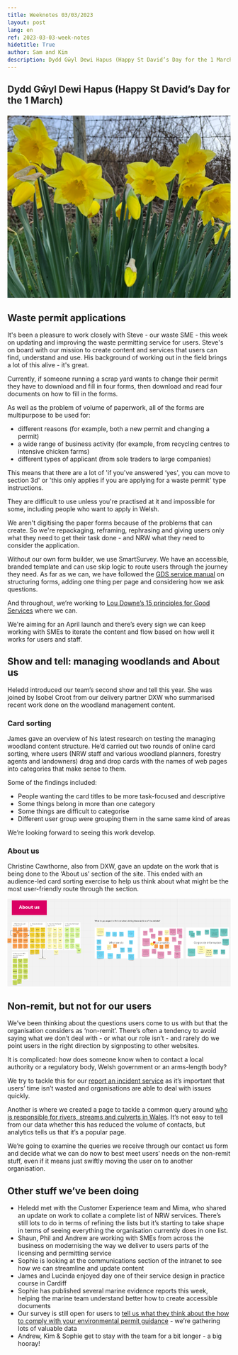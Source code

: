 ```yaml
---
title: Weeknotes 03/03/2023
layout: post
lang: en
ref: 2023-03-03-week-notes
hidetitle: True
author: Sam and Kim
description: Dydd Gŵyl Dewi Hapus (Happy St David’s Day for the 1 March) 
---
```

## Dydd Gŵyl Dewi Hapus (Happy St David’s Day for the 1 March) 

![alt text](https://github.com/nrw-digital/week-notes/blob/e9fa5cd564625acb87765f7e2127d024392d4ed4/images/daffodils.PNG?raw=true)

## Waste permit applications

It's been a pleasure to work closely with Steve - our waste SME - this week on updating and improving the waste permitting service for users. Steve's on board with our mission to create content and services that users can find, understand and use. His background of working out in the field brings a lot of this alive - it's great.

Currently, if someone running a scrap yard wants to change their permit they have to download and fill in four forms, then download and read four documents on how to fill in the forms. 

As well as the problem of volume of paperwork, all of the forms are multipurpose to be used for:
* different reasons (for example, both a new permit and changing a permit) 
* a wide range of business activity (for example, from recycling centres to intensive chicken farms)
* different types of applicant (from sole traders to large companies)

This means that there are a lot of 'if you've answered ‘yes', you can move to section 3d' or 'this only applies if you are applying for a waste permit' type instructions. 

They are difficult to use unless you're practised at it and impossible for some, including people who want to apply in Welsh.

We aren't digitising the paper forms because of the problems that can create. So we're repackaging, reframing, rephrasing and giving users only what they need to get their task done - and NRW what they need to consider the application.

Without our own form builder, we use SmartSurvey. We have an accessible, branded  template and can use skip logic to route users through the journey they need. As far as we can, we have followed the [GDS service manual](https://www.gov.uk/service-manual/design/form-structure) on structuring forms, adding one thing per page and considering how we ask questions. 

And throughout, we’re working to [Lou Downe’s 15 principles for Good Services](https://good.services/15-principles-of-good-service-design) where we can.

We're aiming for an April launch and there’s every sign we can keep working with SMEs to iterate the content and flow based on how well it works for users and staff.

## Show and tell: managing woodlands and About us

Heledd introduced our team’s second show and tell this year. She was joined by Isobel Croot from our delivery partner DXW who summarised recent work done on the woodland management content.

### Card sorting

James gave an overview of his latest research on testing the managing woodland content structure. He’d carried out two rounds of online card sorting, where users (NRW staff and various woodland planners, forestry agents and landowners) drag and drop cards with the names of web pages into categories that make sense to them. 

Some of the findings included:

* People wanting the card titles to be more task-focused and descriptive
* Some things belong in more than one category
* Some things are difficult to categorise
* Different user group were grouping them in the same same kind of areas

We’re looking forward to seeing this work develop.


### About us

Christine Cawthorne, also from DXW, gave an update on the work that is being done to the ‘About us’ section of the site. This ended with an audience-led card sorting exercise to help us think about what might be the most user-friendly route through the section.  

![alt text](https://github.com/nrw-digital/week-notes/blob/e9fa5cd564625acb87765f7e2127d024392d4ed4/images/About%20us.PNG?raw=true)


## Non-remit, but not for our users

We’ve been thinking about the questions users come to us with but that the organisation considers as ‘non-remit’. There’s often a tendency to avoid saying what we don’t deal with - or what our role isn’t - and rarely do we point users in the right direction by signposting to other websites. 

It is complicated: how does someone know when to contact a local authority or a regulatory body, Welsh government or an arms-length body?

We try to tackle this for our [report an incident service](https://naturalresources.wales/about-us/contact-us/report-an-environmental-incident/?lang=en) as it’s important that users’ time isn’t wasted and organisations are able to deal with issues quickly. 

Another is where we created a page to tackle a common query around [who is responsible for rivers, streams and culverts in Wales](https://naturalresources.wales/flooding/responsibility-for-rivers-streams-culverts-and-canals/?lang=en). It’s not easy to tell from our data whether this has reduced the volume of contacts, but analytics tells us that it’s a popular page.

We’re going to examine the queries we receive through our contact us form and decide what we can do now to best meet users’ needs on the non-remit stuff, even if it means just swiftly moving the user on to another organisation.


## Other stuff we’ve been doing

* Heledd met with the Customer Experience team and Mima, who shared an update on work to collate a complete list of NRW services. There’s still lots to do in terms of refining the lists but it’s starting to take shape in terms of seeing everything the organisation currently does in one list.
* Shaun, Phil and Andrew are working with SMEs from across the business on modernising the way we deliver to users parts of the licensing and permitting service
* Sophie is looking at the communications section of the intranet to see how we can streamline and update content
* James and Lucinda enjoyed day one of their service design in practice course in Cardiff
* Sophie has published several marine evidence reports this week, helping the marine team understand better how to create accessible documents
* Our survey is still open for users to [tell us what they think about the how to comply with your environmental permit guidance](https://nrw-digital.github.io/week-notes/en/updates/2023/02/17/week-notes.html) - we’re gathering lots of valuable data
* Andrew, Kim & Sophie get to stay with the team for a bit longer - a big hooray! 
